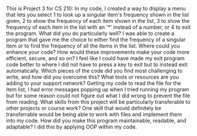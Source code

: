 This is Project 3 for CS 210: In my code, I created a way to display a menu that lets you select 1 to look up a singular item's frequency shown in the list given, 
2 to show the frequency of each item shown in the list, 3 to show the frequency of each item in the list with an '*'
instead of a number, or 4 to exit the program. 
What did you do particularly well?
I was able to create a program that gave me the choice to either find the frequency of a singular item or to find the frequency of all the items in the list. 
Where could you enhance your code? How would these improvements make your code more efficient, secure, and so on?
I feel like I could have made my exit program code better to where I did not have to press a key to exit but to instead exit automatically.
Which pieces of the code did you find most challenging to write, and how did you overcome this? What tools or resources are you adding to your support network?
Getting my code to read the file for the item list, I had error messages popping up when I tried running my program but for some reason could not figure out what I did wrong to
prevent the file from reading. 
What skills from this project will be particularly transferable to other projects or course work?
One skill that would definitely be transferrable would be being able to work with files and implement them into my code. 
How did you make this program maintainable, readable, and adaptable?
I did this by applying OOP within my code. 
